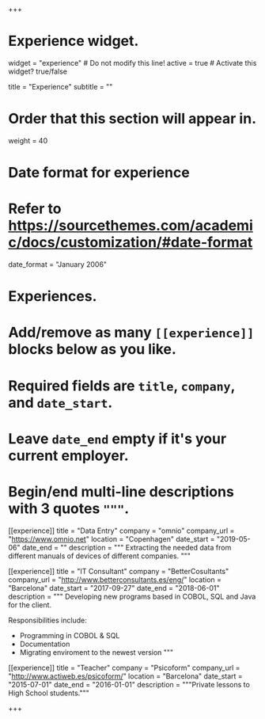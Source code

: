+++
# Experience widget.
widget = "experience"  # Do not modify this line!
active = true  # Activate this widget? true/false

title = "Experience"
subtitle = ""

# Order that this section will appear in.
weight = 40

# Date format for experience
#   Refer to https://sourcethemes.com/academic/docs/customization/#date-format
date_format = "January 2006"

# Experiences.
#   Add/remove as many `[[experience]]` blocks below as you like.
#   Required fields are `title`, `company`, and `date_start`.
#   Leave `date_end` empty if it's your current employer.
#   Begin/end multi-line descriptions with 3 quotes `"""`.
[[experience]]
  title = "Data Entry"
  company = "omnio"
  company_url = "https://www.omnio.net"
  location = "Copenhagen"
  date_start = "2019-05-06"
  date_end = ""
  description = """
  Extracting the needed data from different manuals of devices of different companies.
  """
  
[[experience]]
  title = "IT Consultant"
  company = "BetterCosultants"
  company_url = "http://www.betterconsultants.es/eng/"
  location = "Barcelona"
  date_start = "2017-09-27"
  date_end = "2018-06-01"
  description = """
  Developing new programs based in COBOL, SQL and Java for the client.

  Responsibilities include:
  
  * Programming in COBOL & SQL
  * Documentation
  * Migrating enviroment to the newest version
  """

[[experience]]
  title = "Teacher"
  company = "Psicoform"
  company_url = "http://www.actiweb.es/psicoform/"
  location = "Barcelona"
  date_start = "2015-07-01"
  date_end = "2016-01-01"
  description = """Private lessons to High School students."""

+++
